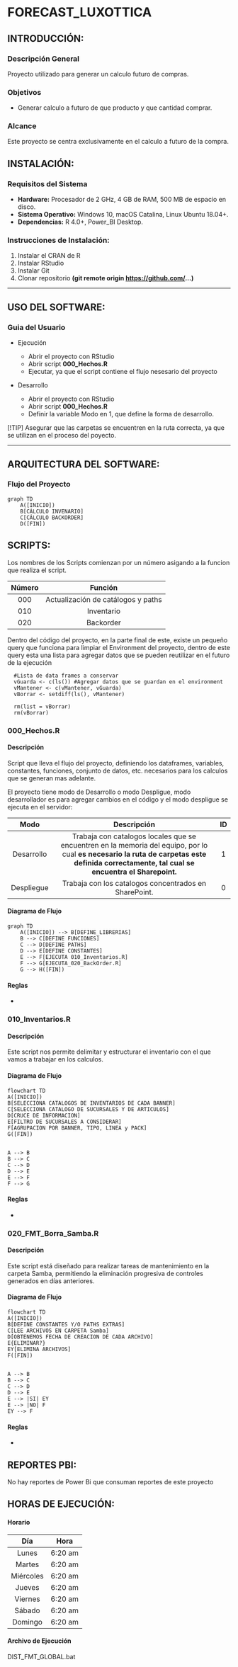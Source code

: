 # FORECAST_LUXOTTICA

## **INTRODUCCIÓN:**
### **Descripción General**
Proyecto utilizado para generar un calculo futuro de compras.

### **Objetivos**
- Generar calculo a futuro de que producto y que cantidad comprar.

### **Alcance**
Este proyecto se centra exclusivamente en el calculo a futuro de la compra.

## **INSTALACIÓN:**
### **Requisitos del Sistema**
- **Hardware:** Procesador de 2 GHz, 4 GB de RAM, 500 MB de espacio en disco.
- **Sistema Operativo:** Windows 10, macOS Catalina, Linux Ubuntu 18.04+.
- **Dependencias:** R 4.0+, Power_BI Desktop.

### **Instrucciones de Instalación:**
1. Instalar el CRAN de R
2. Instalar RStudio
3. Instalar Git
4. Clonar repositorio **(git remote origin https://github.com/...)**

***

## **USO DEL SOFTWARE:**
### **Guia del Usuario**
- Ejecución
    - Abrir el proyecto con RStudio
    - Abrir script **000_Hechos.R**
    - Ejecutar, ya que el script contiene el flujo nesesario del proyecto
    
- Desarrollo
    - Abrir el proyecto con RStudio
    - Abrir script **000_Hechos.R**
    - Definir la variable Modo en 1, que define la forma de desarrollo.
    
    
[!TIP]
Asegurar que las carpetas se encuentren en la ruta correcta, ya que se utilizan en el proceso del poyecto.
***

## **ARQUITECTURA DEL SOFTWARE:**
### **Flujo del Proyecto**

```mermaid
graph TD
    A([INICIO]) 
    B[CÁLCULO INVENARIO]
    C[CÁLCULO BACKORDER]
    D([FIN])
```

## **SCRIPTS:**
Los nombres de los Scripts comienzan por un número asigando a la funcion que realiza el script.


| Número | Función |
| :----: | :-----: | 
| 000 | Actualización de catálogos y paths|
| 010 | Inventario |
| 020 | Backorder |


Dentro del código del proyecto, en la parte final de este, existe un pequeño query que funciona para limpiar el Environment del proyecto, dentro de este query esta una lista para agregar datos que se pueden reutilizar en el futuro de la ejecución

``` 
  #Lista de data frames a conservar
  vGuarda <- c(ls()) #Agregar datos que se guardan en el environment
  vMantener <- c(vMantener, vGuarda)
  vBorrar <- setdiff(ls(), vMantener)
  
  rm(list = vBorrar)
  rm(vBorrar)
```

### **000_Hechos.R**
#### **Descripción**
Script que lleva el flujo del proyecto, definiendo los dataframes, variables, constantes, funciones, conjunto de datos, etc. necesarios para los calculos que se generan mas adelante.

El proyecto tiene modo de Desarrollo o modo Despligue, modo desarrollador es para agregar cambios en el código y el modo despligue se ejecuta en el servidor:

| Modo | Descripción | ID | 
| :----: | :-----: | :----: |
| Desarrollo | Trabaja con catalogos locales que se encuentren en la memoria del equipo, por lo cual **es necesario la ruta de carpetas este definida correctamente, tal cual se encuentra el Sharepoint.** | 1 |
| Despliegue | Trabaja con los catalogos concentrados en SharePoint. | 0 |

#### **Diagrama de Flujo**

```mermaid
graph TD
    A([INICIO]) --> B[DEFINE_LIBRERIAS]
    B --> C[DEFINE FUNCIONES]
    C --> D[DEFINE PATHS]
    D --> E[DEFINE CONSTANTES]
    E --> F[EJECUTA 010_Inventarios.R]
    F --> G[EJECUTA_020_BackOrder.R]
    G --> H([FIN])
```

#### **Reglas**
-

### **010_Inventarios.R**
#### **Descripción**
Este script nos permite delimitar y estructurar el inventario con el que vamos a trabajar en los calculos.

#### **Diagrama de Flujo**
```mermaid
flowchart TD
A([INICIO])
B[SELECCIONA CATALOGOS DE INVENTARIOS DE CADA BANNER]
C[SELECCIONA CATALOGO DE SUCURSALES Y DE ARTICULOS]
D[CRUCE DE INFORMACION]
E[FILTRO DE SUCURSALES A CONSIDERAR]
F[AGRUPACION POR BANNER, TIPO, LINEA y PACK]
G([FIN])


A --> B
B --> C
C --> D
D --> E
E --> F
F --> G
```

#### **Reglas**
-

### **020_FMT_Borra_Samba.R**
#### **Descripción**
Este script está diseñado para realizar tareas de mantenimiento en la carpeta Samba, permitiendo la eliminación progresiva de controles generados en días anteriores.

#### **Diagrama de Flujo**
```mermaid
flowchart TD
A([INICIO])
B[DEFINE CONSTANTES Y/O PATHS EXTRAS]
C[LEE ARCHIVOS EN CARPETA Samba]
D[OBTENEMOS FECHA DE CREACION DE CADA ARCHIVO]
E{ELIMINAR?}
EY[ELIMINA ARCHIVOS]
F([FIN])


A --> B
B --> C
C --> D
D --> E
E --> |SI| EY
E --> |NO| F
EY --> F
```

#### **Reglas**
-


## **REPORTES PBI:**
No hay reportes de Power Bi que consuman reportes de este proyecto

## **HORAS DE EJECUCIÓN:**

#### **Horario**

| Día | Hora | 
| :----: | :-----: |
| Lunes | 6:20 am |  
| Martes | 6:20 am |  
| Miércoles | 6:20 am |  
| Jueves | 6:20 am |  
| Viernes | 6:20 am | 
| Sábado | 6:20 am |  
| Domingo | 6:20 am | 

#### **Archivo de Ejecución**
DIST_FMT_GLOBAL.bat



